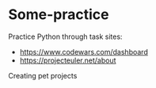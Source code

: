 # Some-practice
Practice Python through task sites:
- https://www.codewars.com/dashboard
- https://projecteuler.net/about

Creating pet projects



